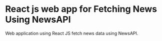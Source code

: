 # React js web app for Fetching News Using NewsAPI

Web application using React JS fetch news data using NewsAPI.

